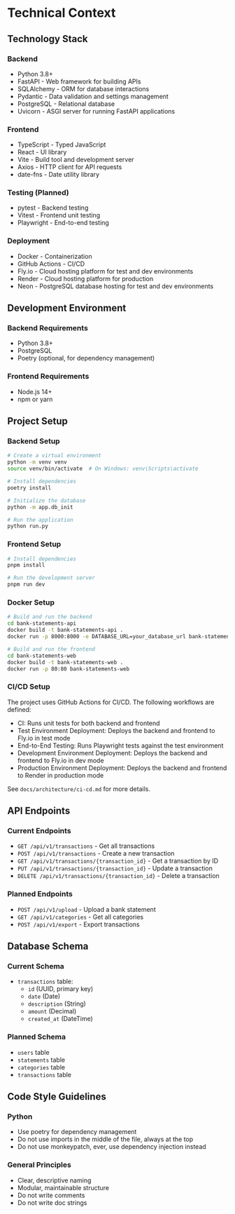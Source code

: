 # Technical Context

## Technology Stack

### Backend

- Python 3.8+
- FastAPI - Web framework for building APIs
- SQLAlchemy - ORM for database interactions
- Pydantic - Data validation and settings management
- PostgreSQL - Relational database
- Uvicorn - ASGI server for running FastAPI applications

### Frontend

- TypeScript - Typed JavaScript
- React - UI library
- Vite - Build tool and development server
- Axios - HTTP client for API requests
- date-fns - Date utility library

### Testing (Planned)

- pytest - Backend testing
- Vitest - Frontend unit testing
- Playwright - End-to-end testing

### Deployment

- Docker - Containerization
- GitHub Actions - CI/CD
- Fly.io - Cloud hosting platform for test and dev environments
- Render - Cloud hosting platform for production
- Neon - PostgreSQL database hosting for test and dev environments

## Development Environment

### Backend Requirements

- Python 3.8+
- PostgreSQL
- Poetry (optional, for dependency management)

### Frontend Requirements

- Node.js 14+
- npm or yarn

## Project Setup

### Backend Setup

```bash
# Create a virtual environment
python -m venv venv
source venv/bin/activate  # On Windows: venv\Scripts\activate

# Install dependencies
poetry install

# Initialize the database
python -m app.db_init

# Run the application
python run.py
```

### Frontend Setup

```bash
# Install dependencies
pnpm install

# Run the development server
pnpm run dev
```

### Docker Setup

```bash
# Build and run the backend
cd bank-statements-api
docker build -t bank-statements-api .
docker run -p 8000:8000 -e DATABASE_URL=your_database_url bank-statements-api

# Build and run the frontend
cd bank-statements-web
docker build -t bank-statements-web .
docker run -p 80:80 bank-statements-web
```

### CI/CD Setup

The project uses GitHub Actions for CI/CD. The following workflows are defined:

- CI: Runs unit tests for both backend and frontend
- Test Environment Deployment: Deploys the backend and frontend to Fly.io in test mode
- End-to-End Testing: Runs Playwright tests against the test environment
- Development Environment Deployment: Deploys the backend and frontend to Fly.io in dev mode
- Production Environment Deployment: Deploys the backend and frontend to Render in production mode

See `docs/architecture/ci-cd.md` for more details.

## API Endpoints

### Current Endpoints

- `GET /api/v1/transactions` - Get all transactions
- `POST /api/v1/transactions` - Create a new transaction
- `GET /api/v1/transactions/{transaction_id}` - Get a transaction by ID
- `PUT /api/v1/transactions/{transaction_id}` - Update a transaction
- `DELETE /api/v1/transactions/{transaction_id}` - Delete a transaction

### Planned Endpoints

- `POST /api/v1/upload` - Upload a bank statement
- `GET /api/v1/categories` - Get all categories
- `POST /api/v1/export` - Export transactions

## Database Schema

### Current Schema

- `transactions` table:
  - `id` (UUID, primary key)
  - `date` (Date)
  - `description` (String)
  - `amount` (Decimal)
  - `created_at` (DateTime)

### Planned Schema

- `users` table
- `statements` table
- `categories` table
- `transactions` table

## Code Style Guidelines

### Python

- Use poetry for dependency management
- Do not use imports in the middle of the file, always at the top
- Do not use monkeypatch, ever, use dependency injection instead

### General Principles

- Clear, descriptive naming
- Modular, maintainable structure
- Do not write comments
- Do not write doc strings

